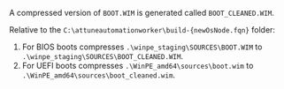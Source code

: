 A compressed version of `BOOT.WIM` is generated called `BOOT_CLEANED.WIM`.

Relative to the `C:\attuneautomationworker\build-{newOsNode.fqn}` folder:
1. For BIOS boots compresses `.\winpe_staging\SOURCES\BOOT.WIM` to `.\winpe_staging\SOURCES\BOOT_CLEANED.WIM`.
2. For UEFI boots compresses `.\WinPE_amd64\sources\boot.wim` to `.\WinPE_amd64\sources\boot_cleaned.wim`.